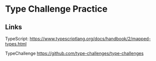 # Type Challenge Practice

## Links
TypeScript:
https://www.typescriptlang.org/docs/handbook/2/mapped-types.html

TypeChallenge
https://github.com/type-challenges/type-challenges
